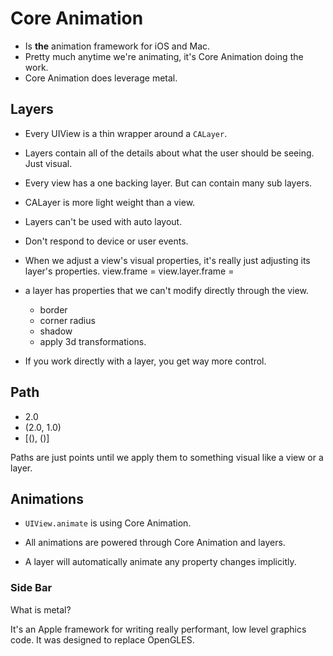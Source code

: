 # Core Animation

* Is **the** animation framework for iOS and Mac. 
* Pretty much anytime we're animating, it's Core Animation doing the work.
* Core Animation does leverage metal. 

## Layers

* Every UIView is a thin wrapper around a `CALayer`.
* Layers contain all of the details about what the user should be seeing. Just visual.
* Every view has a one backing layer. But can contain many sub layers.
* CALayer is more light weight than a view.
* Layers can't be used with auto layout.
* Don't respond to device or user events.
* When we adjust a view's visual properties, it's really just adjusting its layer's properties.
view.frame = 
view.layer.frame = 

* a layer has properties that we can't modify directly through the view.
  - border
  - corner radius
  - shadow
  - apply 3d transformations.

* If you work directly with a layer, you get way more control.

## Path

* 2.0
* (2.0, 1.0)
* [(), ()]

Paths are just points until we apply them to something visual like a view or a layer.

## Animations

* `UIView.animate` is using Core Animation.
* All animations are powered through Core Animation and layers.

* A layer will automatically animate any property changes implicitly.

### Side Bar

What is metal?

It's an Apple framework for writing really performant, low level graphics code. It was designed to replace OpenGLES.